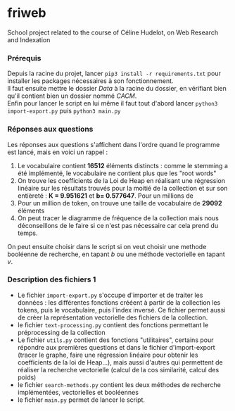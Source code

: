 # friweb

School project related to the course of Céline Hudelot, on Web Research and Indexation

### Prérequis

Depuis la racine du projet, lancer  `pip3 install -r requirements.txt` pour installer les packages nécessaires à son fonctionnement. \
Il faut ensuite mettre le dossier *Data* à la racine du dossier, en vérifiant bien qu'il contient bien un dossier nommé *CACM*. 
\
Enfin pour lancer le script en lui même il faut tout d'abord lancer `python3 import-export.py` puis `python3 main.py`

### Réponses aux questions

Les réponses aux questions s'affichent dans l'ordre quand le programme est lancé, mais en voici un rappel :
 1. Le vocabulaire contient **16512** éléments distincts : comme le stemming a été implémenté, le vocabulaire ne contient plus que les "root words"
 2. On trouve les coefficients de la Loi de Heap en réalisant une régression linéaire sur les résultats trouvés pour la moitié de la collection et sur son entièreté : **K = 9.951621** et **b= 0.577647**. Pour un millions de
 3. Pour un million de token, on trouve une taille de vocabulaire de **29092** éléments
 4. On peut tracer le diagramme de fréquence de la collection mais nous déconseillons de le faire si ce n'est pas nécessaire car cela prend du temps. 

On peut ensuite choisir dans le script si on veut choisir une methode booléenne de recherche, en tapant *b* ou une méthode vectorielle en tapant *v*.


### Description des fichiers 1
 
- Le fichier `import-export.py` s'occupe d'importer et de traiter les données : les différentes fonctions crééent à partir de la collection les tokens, puis le vocabulaire, puis l'index inversé. Ce fichier permet aussi de créer la représentation vectorielle des fichiers de la collection.
-  le fichier `text-processing.py` contient des fonctions permettant le préprocessing de la collection
- Le fichier `utils.py` contient des fonctions "utilitaires", certains pour répondre aux premières questions et dans le fichier d'import-export (tracer le graphe, faire une régression linéaire pour obtenir les coefficients de la loi de Heap...), mais aussi d'autres qui permettent de réaliser la recherche vectorielle (calcul de la cos similarité, calcul des poids)
- le fichier `search-methods.py` contient les deux méthodes de recherche implémentées, vectorielles et booléennes
- le fichier `main.py` permet de lancer le script.

